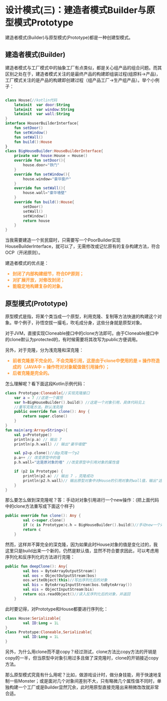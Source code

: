 ﻿# 设计模式(三)：建造者模式Builder与原型模式Prototype

建造者模式(Builder)与原型模式(Prototype)都是一种创建型模式。

## 建造者模式(Builder)

建造者模式与工厂模式中的抽象工厂有点类似，都是关心组产品的组合问题。而其区别之处在于，建造者模式关注的是最终产品的构建即组装过程(组原料->产品)，工厂模式关注的是产品的构建即创建过程（组产品工厂->生产组产品）。举个小例子：

```kotlin

class House{//kotlin代码
    lateinit  var door:String
    lateinit  var window:String
    lateinit  var wall:String
}
interface HouserBuilderInterface{
    fun setDoor()
    fun setWindow()
    fun setWall()
    fun build():House
}
class BigHouseBuilder:HouseBuilderInterface{
    private var house:House = House()
    override fun setDoor(){
        house.door="铁门"
    }
    override fun setWindow(){
        house.window="豪华窗户"
    }
    override fun setWall(){
        house.wall="豪华墙壁"
    }
    override fun build():House{
        setDoor()
        setWall()
        setWindow()
        return house
    }
}

```

 当我需要建造一个贫民窟时，只需要写一个PoorBuilder实现HouseBuilderInterface，就可以了，无需修改或记忆原有的复杂构建方法，符合OCP（开闭原则）。

建造者模式的优点是：

<span style="color: #ff9933;font-weight: bold;">

- 封闭了内部构建细节，符合DP原则；
- 对扩展开放，对修改封闭；
- 能稳定地构建复杂的对象。

</span>

## 原型模式(Prototype)

原型模式是指，将某个类当成一个原型，利用克隆、复制等方法快速的构建这个对象。举个例子，孙悟空拔一撮毛，吹毛成分身，这些分身就是原型对象。

对于JVM，直接实现Cloneable接口中的clone方法即可。由于Cloneable接口中的clone默认为protected的，有时候需要将其改写为public方便调用。

另外，对于克隆，分为浅克隆和深克隆：

<span style="color: #ff9933;font-weight: bold;">

- 前者克隆是不完全的，不会克隆引用，这是由于clone中使用的是 = 操作符造成的（JAVA中 = 操作符对对象赋值做引用操作）；
- 后者克隆是完全的。

</span>

怎么理解呢？看下面这段Kotlin示例代码：

```Kotlin
class Prototype:Cloneable{//实现克隆接口
    var a = 7 //这是一个属性
    var h=BigHouseBuilder().build() //这是一个对象引用，具体代码见上
    //重写克隆方法，默认浅克隆
    public override fun clone(): Any {
        return super.clone()
    }
}
fun main(arg:Array<String>){
    val p=Prototype()
    println(p.a) // 输出 7
    println(p.h.wall) // 输出"豪华墙壁"

    val p2=p.clone()//由p克隆一个p2
    p.a++ // 改变原型中的值 
    p.h.wall="这是原对象的墙" //改变原型中引用对象的属性值

    if (p2 is Prototype) {
        println(p2.a) // 输出 7 ，克隆成功
        println(p2.h.wall)// 输出原型对象中对House的引用对象的wall值，输出"这是原对象的墙" ，克隆失败
    }
}
```

那么要怎么做到深克隆呢？答：手动对对象引用进行一个new操作：(把上面代码中的clone方法重写成下面这个样子)

```Kotlin
public override fun clone(): Any {
        val c=super.clone()
        if (c is Prototype)c.h = BigHouseBuilder().build()//手动new一个对象引用出来
        return c
    }
```

然而，这样并不算完全的深克隆，因为如果此时House对象的值是变化过的，我这里只是build出来一个新的，仍然是默认值，显然不符合要求因此，可以考虑用序列化和反序列化的方法进行克隆：

```Kotlin
public fun deepClone(): Any{
        val bos = ByteArrayOutputStream()
        val oos = ObjectOutputStream(bos)
        oos.writeObject(this)//写出序列化后的对象
        val bis = ByteArrayInputStream(bos.toByteArray())
        val ois = ObjectInputStream(bis)
        return ois.readObject()//读入反序列化后的对象，并返回
    }
```

此时要记得，对Prototype和House都要进行序列化：

```Kotlin
class House:Serializable{
        val ID:Long = 1L
}
class Prototype:Cloneable,Serializable{
        val ID:Long = 1L
}
```

另外，为什么用clone而不是copy？经过测试，clone方法比copy方法的开销是copy的一半，但当原型中对象引用过多且做了深克隆时，clone的开销接近copy方法。

那么原型模式究竟有什么用呢？比如，做游戏设计时，做分身技能，用于快速地复制一些Monster；或是面对几个对象间差别不大，只有略微几个属性值不同时，单独构建一个工厂或是Builder显然冗余，此时用原型直接克隆出来稍微改改就非常合适。
